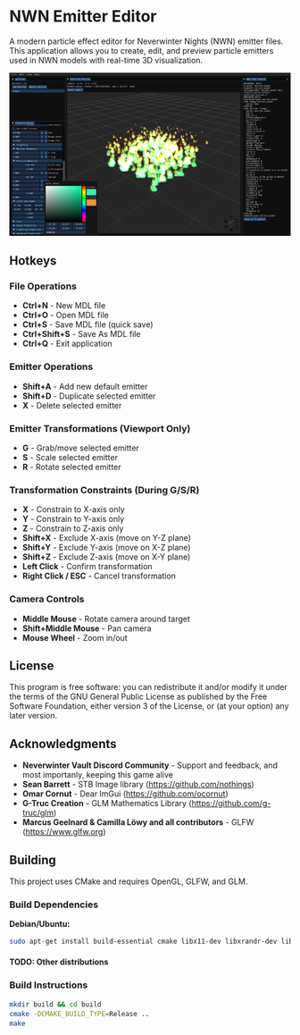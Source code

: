 # NWN Emitter Editor

A modern particle effect editor for Neverwinter Nights (NWN) emitter files. This application allows you to
create, edit, and preview particle emitters used in NWN models with real-time 3D visualization.

![Screenshot](/docs/images/screenshot1.png?raw=true)

## Hotkeys

### File Operations
- **Ctrl+N** - New MDL file
- **Ctrl+O** - Open MDL file
- **Ctrl+S** - Save MDL file (quick save)
- **Ctrl+Shift+S** - Save As MDL file
- **Ctrl+Q** - Exit application

### Emitter Operations
- **Shift+A** - Add new default emitter
- **Shift+D** - Duplicate selected emitter
- **X** - Delete selected emitter

### Emitter Transformations (Viewport Only)
- **G** - Grab/move selected emitter
- **S** - Scale selected emitter
- **R** - Rotate selected emitter

### Transformation Constraints (During G/S/R)
- **X** - Constrain to X-axis only
- **Y** - Constrain to Y-axis only
- **Z** - Constrain to Z-axis only
- **Shift+X** - Exclude X-axis (move on Y-Z plane)
- **Shift+Y** - Exclude Y-axis (move on X-Z plane)
- **Shift+Z** - Exclude Z-axis (move on X-Y plane)
- **Left Click** - Confirm transformation
- **Right Click / ESC** - Cancel transformation

### Camera Controls
- **Middle Mouse** - Rotate camera around target
- **Shift+Middle Mouse** - Pan camera
- **Mouse Wheel** - Zoom in/out

## License

This program is free software: you can redistribute it and/or modify it under the terms of the GNU General
Public License as published by the Free Software Foundation, either version 3 of the License, or (at your option)
any later version.

## Acknowledgments

- **Neverwinter Vault Discord Community** - Support and feedback, and most importanly, keeping this game alive
- **Sean Barrett** - STB Image library (https://github.com/nothings)
- **Omar Cornut** - Dear ImGui (https://github.com/ocornut)
- **G-Truc Creation** - GLM Mathematics Library (https://github.com/g-truc/glm)
- **Marcus Geelnard & Camilla Löwy and all contributors** - GLFW (https://www.glfw.org)

## Building

This project uses CMake and requires OpenGL, GLFW, and GLM.

### Build Dependencies

**Debian/Ubuntu:**
```bash
sudo apt-get install build-essential cmake libx11-dev libxrandr-dev libxinerama-dev libxcursor-dev libxi-dev libgl1-mesa-dev libglu1-mesa-dev
```

#### TODO: Other distributions

### Build Instructions

```bash
mkdir build && cd build
cmake -DCMAKE_BUILD_TYPE=Release ..
make
```
